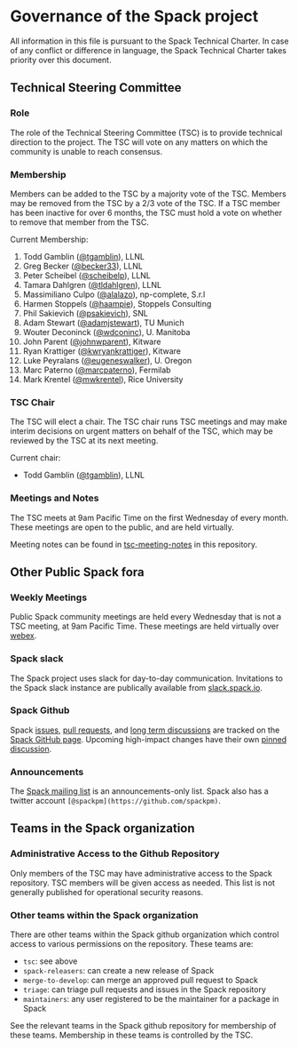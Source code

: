 # Governance of the Spack project

All information in this file is pursuant to the Spack Technical
Charter. In case of any conflict or difference in language, the Spack
Technical Charter takes priority over this document.

## Technical Steering Committee

### Role

The role of the Technical Steering Committee (TSC) is to provide
technical direction to the project. The TSC will vote on any matters
on which the community is unable to reach consensus.

### Membership

Members can be added to the TSC by a majority vote of the TSC. Members
may be removed from the TSC by a 2/3 vote of the TSC. If a TSC member
has been inactive for over 6 months, the TSC must hold a vote on
whether to remove that member from the TSC.

Current Membership:

1. Todd Gamblin ([@tgamblin](https://github.com/tgamblin)), LLNL
2. Greg Becker ([@becker33](https://github.com/becker33)), LLNL
3. Peter Scheibel ([@scheibelp](https://github.com/scheibelp)), LLNL
4. Tamara Dahlgren ([@tldahlgren](https://github.com/tldahlgren)), LLNL
5. Massimiliano Culpo ([@alalazo](https://github.com/alalazo)), np-complete, S.r.l
6. Harmen Stoppels ([@haampie](https://github.com/haampie)), Stoppels Consulting
7. Phil Sakievich ([@psakievich](https://github.com/psakievich)), SNL
8. Adam Stewart ([@adamjstewart](https://github.com/adamjstewart)), TU Munich
9. Wouter Deconinck ([@wdconinc](https://github.com/wdconinc)), U. Manitoba
10. John Parent ([@johnwparent](https://github.com/johnwparent)), Kitware
11. Ryan Krattiger ([@kwryankrattiger](https://github.com/kwryankrattiger)), Kitware
12. Luke Peyralans ([@eugeneswalker](https://github.com/eugeneswalker)), U. Oregon
13. Marc Paterno ([@marcpaterno](https://github.com/marcpaterno)), Fermilab
14. Mark Krentel ([@mwkrentel](https://github.com/mwkrentel)), Rice University

### TSC Chair

The TSC will elect a chair. The TSC chair runs TSC meetings and may
make interim decisions on urgent matters on behalf of the TSC, which
may be reviewed by the TSC at its next meeting.

Current chair:
* Todd Gamblin ([@tgamblin](https://github.com/tgamblin)), LLNL

### Meetings and Notes

The TSC meets at 9am Pacific Time on the first Wednesday of every
month. These meetings are open to the public, and are held virtually.

Meeting notes can be found in [tsc-meeting-notes](tsc-meeting-notes)
in this repository.

## Other Public Spack fora

### Weekly Meetings

Public Spack community meetings are held every Wednesday that is not a TSC meeting, at
9am Pacific Time. These meetings are held virtually over
[webex](https://llnlfed.webex.com/llnlfed/j.php?MTID=m96de22e81d9a3218bb76dc416420c93a).

### Spack slack

The Spack project uses slack for day-to-day communication. Invitations
to the Spack slack instance are publically available from
[slack.spack.io](https://slack.spack.io).

### Spack Github

Spack [issues](https://github.com/spack/spack/issues),
[pull requests](https://github.com/spack/spack/pulls), and
[long term discussions](https://github.com/spack/spack/discussions)
are tracked on the
[Spack GitHub page](https://github.com/spack/spack). Upcoming
high-impact changes have their own
[pinned discussion](https://github.com/spack/spack/discussions/30634).

### Announcements

The [Spack mailing list](https://groups.google.com/d/forum/spack) is
an announcements-only list. Spack also has a twitter account
`[@spackpm](https://github.com/spackpm)`.

## Teams in the Spack organization

### Administrative Access to the Github Repository

Only members of the TSC may have administrative access to the Spack
repository. TSC members will be given access as needed. This list is
not generally published for operational security reasons.

### Other teams within the Spack organization

There are other teams within the Spack github organization which
control access to various permissions on the repository. These teams
are:

- `tsc`: see above
- `spack-releasers`: can create a new release of Spack
- `merge-to-develop`: can merge an approved pull request to Spack
- `triage`: can triage pull requests and issues in the Spack repository
- `maintainers`: any user registered to be the maintainer for a package in Spack

See the relevant teams in the Spack github repository for membership
of these teams. Membership in these teams is controlled by the TSC.
